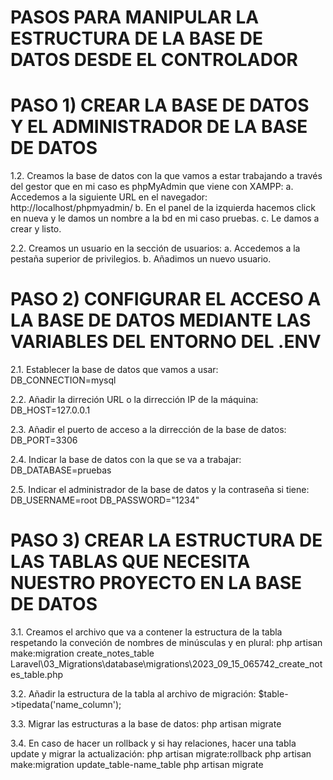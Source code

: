 # PASOS PARA MANIPULAR LA ESTRUCTURA DE LA BASE DE DATOS DESDE EL CONTROLADOR

# PASO 1) CREAR LA BASE DE DATOS Y EL ADMINISTRADOR DE LA BASE DE DATOS

1.2. Creamos la base de datos con la que vamos a estar trabajando a través del gestor que en mi caso es phpMyAdmin que viene con XAMPP:
        a. Accedemos a la siguiente URL en el navegador: http://localhost/phpmyadmin/
        b. En el panel de la izquierda hacemos click en nueva y le damos un nombre a la bd en mi caso pruebas.
        c. Le damos a crear y listo.

2.2. Creamos un usuario en la sección de usuarios:
        a. Accedemos a la pestaña superior de privilegios.
        b. Añadimos un nuevo usuario.

# PASO 2) CONFIGURAR EL ACCESO A LA BASE DE DATOS MEDIANTE LAS VARIABLES DEL ENTORNO DEL .ENV

2.1. Establecer la base de datos que vamos a usar:
        DB_CONNECTION=mysql

2.2. Añadir la dirreción URL o la dirrección IP de la máquina:
        DB_HOST=127.0.0.1

2.3. Añadir el puerto de acceso a la dirrección de la base de datos:
        DB_PORT=3306

2.4. Indicar la base de datos con la que se va a trabajar:
        DB_DATABASE=pruebas

2.5. Indicar el administrador de la base de datos y la contraseña si tiene:
        DB_USERNAME=root
        DB_PASSWORD="1234"

# PASO 3) CREAR LA ESTRUCTURA DE LAS TABLAS QUE NECESITA NUESTRO PROYECTO EN LA BASE DE DATOS

3.1. Creamos el archivo que va a contener la estructura de la tabla respetando la conveción de nombres de minúsculas y en plural:
        php artisan make:migration create_notes_table
        Laravel\03_Migrations\database\migrations\2023_09_15_065742_create_notes_table.php

3.2. Añadir la estructura de la tabla al archivo de migración:
        $table->tipedata('name_column');

3.3. Migrar las estructuras a la base de datos:
        php artisan migrate

3.4. En caso de hacer un rollback y si hay relaciones, hacer una tabla update y migrar la actualización:
        php artisan migrate:rollback
        php artisan make:migration update_table-name_table
        php artisan migrate